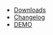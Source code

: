 * [Downloads](https://macros.twinelab.net/download ':ignore')
* [Changelog](changelog)
* [DEMO](https://macros.twinelab.net/demo ':ignore')